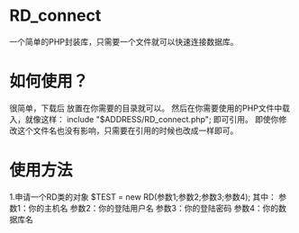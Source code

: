 # RD_connect
一个简单的PHP封装库，只需要一个文件就可以快速连接数据库。

# 如何使用？
很简单，下载后 放置在你需要的目录就可以。
然后在你需要使用的PHP文件中载入，就像这样：
include "$ADDRESS/RD_connect.php"; 
即可引用。
即使你修改这个文件名也没有影响，只需要在引用的时候也改成一样即可。

# 使用方法
1.申请一个RD类的对象
$TEST = new RD(参数1;参数2;参数3;参数4);
其中：
  参数1：你的主机名
  参数2：你的登陆用户名
  参数3：你的登陆密码
  参数4：你的数据库名
